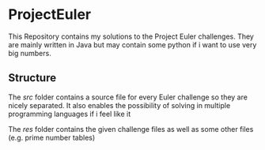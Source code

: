# ProjectEuler
This Repository contains my solutions to the Project Euler challenges. They are mainly written in Java but may contain some python if i want to use very big numbers.

## Structure

The *src* folder contains a source file for every Euler challenge so they are nicely separated. It also enables the possibility of solving in multiple programming languages if i feel like it

The *res* folder contains the given challenge files as well as some other files (e.g. prime number tables) 
